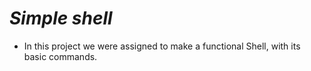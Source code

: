 # *Simple shell*

- In this project we were assigned to make a functional Shell, with its basic commands.
